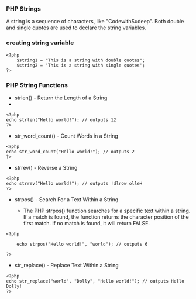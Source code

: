 ### PHP Strings

 A string is a sequence of characters, like "CodewithSudeep". Both double and single quotes are used to declare the string variables.

### creating string variable

```
<?php
    $string1 = "This is a string with double quotes";
    $string2 = 'This is a string with single quotes';
?>
```

### PHP String Functions
* strlen() - Return the Length of a String
* 
```
<?php
echo strlen("Hello world!"); // outputs 12
?>
```

* str_word_count() - Count Words in a String

```
<?php
echo str_word_count("Hello world!"); // outputs 2
?>
```

* strrev() - Reverse a String

```
<?php
echo strrev("Hello world!"); // outputs !dlrow olleH
?>
```

* strpos() - Search For a Text Within a String

    -  The PHP strpos() function searches for a specific text within a string. If a match is found, the function returns the character position of the first match. If no match is found, it will return FALSE.
 
```
<?php

    echo strpos("Hello world!", "world"); // outputs 6

?>
```

* str_replace() - Replace Text Within a String
```
<?php
echo str_replace("world", "Dolly", "Hello world!"); // outputs Hello Dolly!
?>
```


